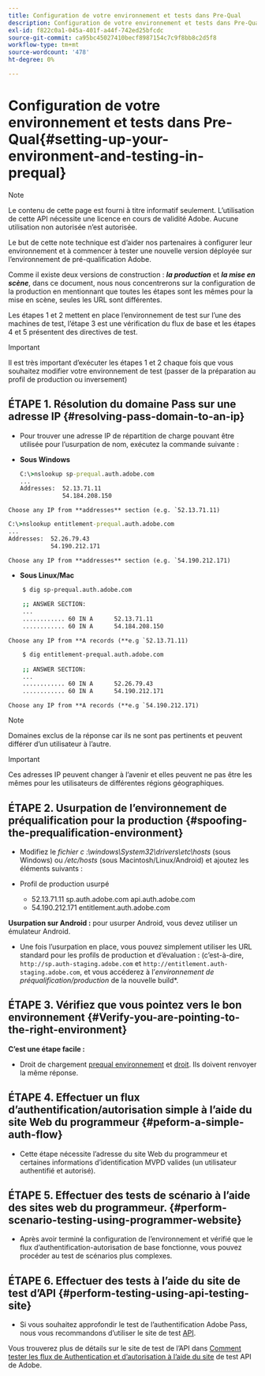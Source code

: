 ```yaml
---
title: Configuration de votre environnement et tests dans Pre-Qual
description: Configuration de votre environnement et tests dans Pre-Qual
exl-id: f822c0a1-045a-401f-a44f-742ed25bfcdc
source-git-commit: ca95bc45027410becf8987154c7c9f8bb8c2d5f8
workflow-type: tm+mt
source-wordcount: '478'
ht-degree: 0%

---
```


# Configuration de votre environnement et tests dans Pre-Qual{#setting-up-your-environment-and-testing-in-prequal}

>[!NOTE]
>
>Le contenu de cette page est fourni à titre informatif seulement. L’utilisation de cette API nécessite une licence en cours de validité Adobe. Aucune utilisation non autorisée n’est autorisée.

Le but de cette note technique est d’aider nos partenaires à configurer leur environnement et à commencer à tester une nouvelle version déployée sur l’environnement de pré-qualification Adobe.

Comme il existe deux versions de construction : ***la production*** et ***la mise en scène***, dans ce document, nous nous concentrerons sur la configuration de la production en mentionnant que toutes les étapes sont les mêmes pour la mise en scène, seules les URL sont différentes.

Les étapes 1 et 2 mettent en place l’environnement de test sur l’une des machines de test, l’étape 3 est une vérification du flux de base et les étapes 4 et 5 présentent des directives de test.

>[!IMPORTANT]
>
> Il est très important d’exécuter les étapes 1 et 2 chaque fois que vous souhaitez modifier votre environnement de test (passer de la préparation au profil de production ou inversement)


## ÉTAPE 1. Résolution du domaine Pass sur une adresse IP {#resolving-pass-domain-to-an-ip}

* Pour trouver une adresse IP de répartition de charge pouvant être utilisée pour l’usurpation de nom, exécutez la commande suivante :

* **Sous Windows**

  ```cmd
  C:\>nslookup sp-prequal.auth.adobe.com
  ...
  Addresses:  52.13.71.11
              54.184.208.150
  ```

```Choose any IP from **addresses** section (e.g. `52.13.71.11)```

```cmd
C:\>nslookup entitlement-prequal.auth.adobe.com 
...
Addresses:  52.26.79.43
            54.190.212.171
```

```Choose any IP from **addresses** section (e.g. `54.190.212.171)```


* **Sous Linux/Mac**

```sh
    $ dig sp-prequal.auth.adobe.com
    
    ;; ANSWER SECTION:
    ...
    ............ 60 IN A      52.13.71.11
    ............ 60 IN A      54.184.208.150
```

```Choose any IP from **A records (**e.g `52.13.71.11)```

```sh
    $ dig entitlement-prequal.auth.adobe.com
    
    ;; ANSWER SECTION:
    ...
    ............ 60 IN A      52.26.79.43
    ............ 60 IN A      54.190.212.171
```

```Choose any IP from **A records (**e.g `54.190.212.171)```

>[!NOTE]
>
>Domaines exclus de la réponse car ils ne sont pas pertinents et peuvent différer d’un utilisateur à l’autre.

>[!IMPORTANT]
>
> Ces adresses IP peuvent changer à l’avenir et elles peuvent ne pas être les mêmes pour les utilisateurs de différentes régions géographiques.


## ÉTAPE 2.  Usurpation de l’environnement de préqualification pour la production {#spoofing-the-prequalification-environment}

* Modifiez le *fichier c :\\windows\\System32\\drivers\\etc\\hosts* (sous Windows) ou */etc/hosts* (sous Macintosh/Linux/Android) et ajoutez les éléments suivants :

* Profil de production usurpé
   * 52.13.71.11 sp.auth.adobe.com api.auth.adobe.com
   * 54.190.212.171 entitlement.auth.adobe.com

**Usurpation sur Android :** pour usurper Android, vous devez utiliser un émulateur Android.

* Une fois l’usurpation en place, vous pouvez simplement utiliser les URL standard pour les profils de production et d’évaluation : (c’est-à-dire, `http://sp.auth-staging.adobe.com` et `http://entitlement.auth-staging.adobe.com`, et vous accéderez à l’*environnement de préqualification/production* de la nouvelle build*.


## ÉTAPE 3.  Vérifiez que vous pointez vers le bon environnement {#Verify-you-are-pointing-to-the-right-environment}

**C’est une étape facile :**

* Droit de chargement [prequal environnement](https://entitlement-prequal.auth.adobe.com/environment.html) et [droit](https://entitlement.auth.adobe.com/environment.html). Ils doivent renvoyer la même réponse.


## ÉTAPE 4.  Effectuer un flux d’authentification/autorisation simple à l’aide du site Web du programmeur {#peform-a-simple-auth-flow}

* Cette étape nécessite l’adresse du site Web du programmeur et certaines informations d’identification MVPD valides (un utilisateur authentifié et autorisé).

## ÉTAPE 5.  Effectuer des tests de scénario à l’aide des sites web du programmeur. {#perform-scenario-testing-using-programmer-website}

* Après avoir terminé la configuration de l’environnement et vérifié que le flux d’authentification-autorisation de base fonctionne, vous pouvez procéder au test de scénarios plus complexes.


## ÉTAPE 6.  Effectuer des tests à l’aide du site de test d’API {#perform-testing-using-api-testing-site}

* Si vous souhaitez approfondir le test de l’authentification Adobe Pass, nous vous recommandons d’utiliser le site de test [API](http://entitlement-prequal.auth.adobe.com/apitest/api.html).

Vous trouverez plus de détails sur le site de test de l’API dans [Comment tester les flux de Authentication et d’autorisation à l’aide du site](/help/authentication/integration-guide-programmers/legacy/notes-technical/test-authn-authz-flows-using-adobes-api-test-site.md) de test API de Adobe.
